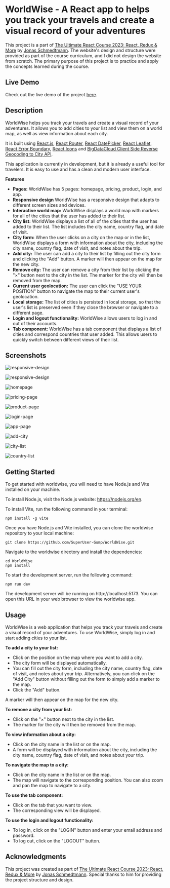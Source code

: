 # WorldWise - A React app to helps you track your travels and create a visual record of your adventures

This project is a part of [The Ultimate React Course 2023: React, Redux & More](https://www.udemy.com/course/the-ultimate-react-course/) by [Jonas Schmedtmann](https://github.com/jonasschmedtmann). The website's design and structure were provided as part of the course curriculum, and I did not design the website from scratch. The primary purpose of this project is to practice and apply the concepts learned during the course.

## Live Demo

Check out the live demo of the project [here](https://worldwise-krittin-saenpakdi.netlify.app/).

## Description

WorldWise helps you track your travels and create a visual record of your adventures. It allows you to add cities to your list and view them on a world map, as well as view information about each city.

It is built using [React.js](https://react.dev/), [React Router](https://reactrouter.com/), [React DatePicker](https://reactdatepicker.com/), [React Leaflet](https://react-leaflet.js.org/), [React Error Boundary](https://www.npmjs.com/package/react-error-boundary), [React Icons](https://react-icons.github.io/react-icons/) and [BigDataCloud Client Side Reverse Geocoding to City API](https://www.bigdatacloud.com/free-api/free-reverse-geocode-to-city-api).

This application is currently in development, but it is already a useful tool for travelers. It is easy to use and has a clean and modern user interface.

**Features**

* **Pages:** WorldWise has 5 pages: homepage, pricing, product, login, and app.
* **Responsive design** WorldWise has a responsive design that adapts to different screen sizes and devices.
* **Interactive world map:** WorldWise displays a world map with markers for all of the cities that the user has added to their list.
* **City list:** WorldWise displays a list of all of the cities that the user has added to their list. The list includes the city name, country flag, and date of visit.
* **City form:** When the user clicks on a city on the map or in the list, WorldWise displays a form with information about the city, including the city name, country flag, date of visit, and notes about the trip.
* **Add city:** The user can add a city to their list by filling out the city form and clicking the "Add" button. A marker will then appear on the map for the new city.
* **Remove city:** The user can remove a city from their list by clicking the "&times;" button next to the city in the list. The marker for the city will then be removed from the map.
* **Current user geolocation:** The user can click the "USE YOUR POSITION" button to navigate the map to their current user's geolocation.
* **Local storage:** The list of cities is persisted in local storage, so that the user's list is preserved even if they close the browser or navigate to a different page.
* **Login and logout functionality:** WorldWise allows users to log in and out of their accounts.
* **Tab component:** WorldWise has a tab component that displays a list of cities and correspond countries that user added. This allows users to quickly switch between different views of their list.

## Screenshots
![responsive-design](public/screenshots/responsive-design-01.webp)

![responsive-design](public/screenshots/responsive-design-02.webp)

![homepage](public/screenshots/homepage.webp)

![pricing-page](public/screenshots/pricing-page.webp)

![product-page](public/screenshots/product-page.webp)

![login-page](public/screenshots/login-page.webp)

![app-page](public/screenshots/app-page.webp)

![add-city](public/screenshots/add-city.webp)

![city-list](public/screenshots/city-list.webp)

![country-list](public/screenshots/country-list.webp)

## Getting Started

To get started with worldwise, you will need to have Node.js and Vite installed on your machine.

To install Node.js, visit the Node.js website: https://nodejs.org/en.

To install Vite, run the following command in your terminal:

```
npm install -g vite
```

Once you have Node.js and Vite installed, you can clone the worldwise repository to your local machine:

```
git clone https://github.com/SuperUser-Gump/WorldWise.git
```

Navigate to the worldwise directory and install the dependencies:

```
cd WorldWise
npm install
```

To start the development server, run the following command:

```
npm run dev
```

The development server will be running on http://localhost:5173. You can open this URL in your web browser to view the worldwise app.



## Usage

WorldWise is a web application that helps you track your travels and create a visual record of your adventures. To use WorldWise, simply log in and start adding cities to your list.

**To add a city to your list:**

* Click on the position on the map where you want to add a city.
* The city form will be displayed automatically.
* You can fill out the city form, including the city name, country flag, date of visit, and notes about your trip. Alternatively, you can click on the "Add City" button without filling out the form to simply add a marker to the map.
* Click the "Add" button.

A marker will then appear on the map for the new city.

**To remove a city from your list:**

* Click on the "&times;" button next to the city in the list.
* The marker for the city will then be removed from the map.

**To view information about a city:**

* Click on the city name in the list or on the map.
* A form will be displayed with information about the city, including the city name, country flag, date of visit, and notes about your trip.

**To navigate the map to a city:**

* Click on the city name in the list or on the map.
* The map will navigate to the corresponding position. You can also zoom and pan the map to navigate to a city.

**To use the tab component:**

* Click on the tab that you want to view.
* The corresponding view will be displayed.

**To use the login and logout functionality:**

* To log in, click on the "LOGIN" button and enter your email address and password.
* To log out, click on the "LOGOUT" button.

## Acknowledgments

This project was created as part of [The Ultimate React Course 2023: React, Redux & More](https://www.udemy.com/course/the-ultimate-react-course/) by [Jonas Schmedtmann](https://github.com/jonasschmedtmann). Special thanks to him for providing the project structure and design.

